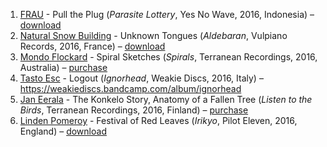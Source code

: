 1. [FRAU](http://musicbrainz.org/artist/b723e02d-dc1e-4e13-a9a2-57df51383d27) - Pull the Plug (_Parasite Lottery_, Yes No Wave, 2016, Indonesia) – [download](http://yesnowave.com/yesno082/)
1. [Natural Snow Building](http://musicbrainz.org/artist/8f48ecc4-0813-4edf-ba67-818f47e7e752) - Unknown Tongues (_Aldebaran_, Vulpiano Records, 2016, France) – [download](http://www.mediafire.com/download/lses2ap90mu4bb7/Natural_Snow_Buildings_-Aldebaran_%5BMP3%5D.zip)
1. [Mondo Flockard](https://musicbrainz.org/artist/1efdce8f-97be-448f-af19-9b3997c717b9) - Spiral Sketches (_Spirals_, Terranean Recordings, 2016, Australia) – [purchase](https://terraneanrecordings.bandcamp.com/album/spirals)
1. [Tasto Esc](https://musicbrainz.org/artist/47bba2b8-8686-41b4-9a80-70d9b6146cb6) - Logout (_Ignorhead_, Weakie Discs, 2016, Italy) – https://weakiediscs.bandcamp.com/album/ignorhead
1. [Jan Eerala](https://musicbrainz.org/artist/0ee3fec5-5ccd-4520-b25b-be1d7a60004d) - The Konkelo Story, Anatomy of a Fallen Tree (_Listen to the Birds_, Terranean Recordings, 2016, Finland) – [purchase](https://terraneanrecordings.bandcamp.com/album/listen-to-the-birds)
1. [Linden Pomeroy](https://musicbrainz.org/artist/74bbb455-7b21-4857-803c-f328ed3af2a8) - Festival of Red Leaves (_Irikyo_, Pilot Eleven, 2016, England) – [download](https://archive.org/details/PILOTELEVEN_07)
